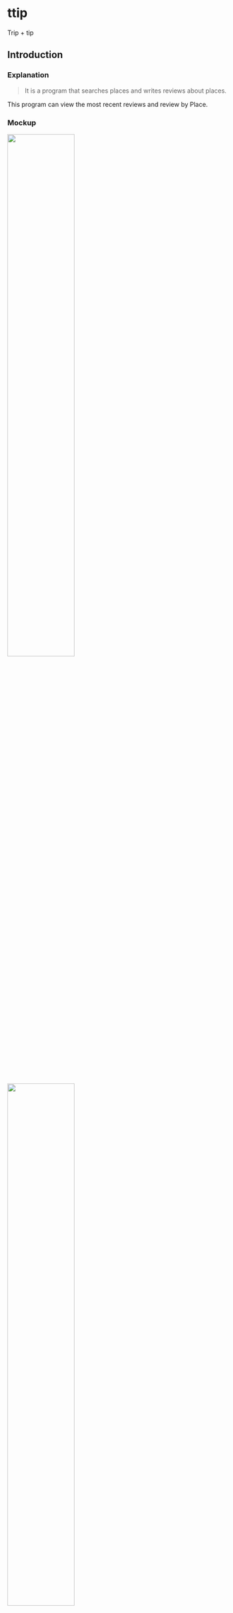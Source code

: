 # ttip
Trip + tip

## Introduction
</hr>

### Explanation

> It is a program that searches places and writes reviews about places.

This program can view the most recent reviews and review by Place.

### Mockup
<img src="https://user-images.githubusercontent.com/48439674/73098350-0fdb3300-3e9e-11ea-9b55-54681b2f2cfd.jpg" width="55%"><img src="https://user-images.githubusercontent.com/48439674/73098352-0fdb3300-3e9e-11ea-8e17-0fd22866d5cf.jpg" width="55%">

<img src="https://user-images.githubusercontent.com/48439674/73098354-12d62380-3e9e-11ea-9ea6-6b0bb4922ca2.png" width="55"><img src="https://user-images.githubusercontent.com/48439674/73098355-12d62380-3e9e-11ea-8986-e92fe8aa5d69.png" width="55%">
<img src="https://user-images.githubusercontent.com/48439674/73098351-0fdb3300-3e9e-11ea-9b31-33a2c707e47d.jpg" width="55%">

### How to use

> 1. You can see the latest reviews on the website and Click on the "Search More" button if you want to see more.
> 2. Select 'City,Category' and type a place name and click the search button.
> 3. A list of locations is displayed, and clicking the Detail button comes up with a detailed page about the location.
> 4. On the Details page, you can see the store image, store name and address, brief description and review.
> 5. Click the "Add Review" button to go to the review registration page.
> 6. You can edit or delete a registered review.

</hr>

## Development environment
</hr>
<ul>
  <li>.Net Framework
  <li>Microsoft SQL Server
  <li>Bootstrap(version 4.4.1)
</ul>
